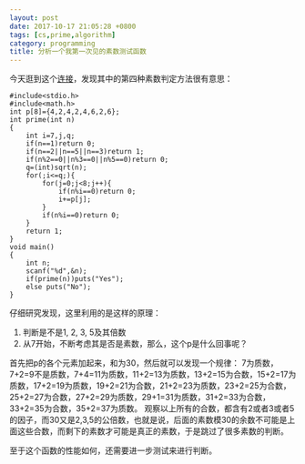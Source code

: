 ```yaml
---
layout: post
date: 2017-10-17 21:05:28 +0800
tags: [cs,prime,algorithm]
category: programming
title: 分析一个我第一次见的素数测试函数
---
```


今天逛到这个[连接](http://blog.csdn.net/l04205613/article/details/6025118)，发现其中的第四种素数判定方法很有意思：

```
#include<stdio.h>
#include<math.h>
int p[8]={4,2,4,2,4,6,2,6};
int prime(int n)
{
    int i=7,j,q;
    if(n==1)return 0;
    if(n==2||n==5||n==3)return 1;
    if(n%2==0||n%3==0||n%5==0)return 0;
    q=(int)sqrt(n);
    for(;i<=q;){
        for(j=0;j<8;j++){
            if(n%i==0)return 0;
            i+=p[j];
        }
        if(n%i==0)return 0;
    }
    return 1;
}
void main()
{
    int n;
    scanf("%d",&n);
    if(prime(n))puts("Yes");
    else puts("No");
}
```

仔细研究发现，这里利用的是这样的原理：

1. 判断是不是1, 2, 3, 5及其倍数
2. 从7开始，不断考虑其是否是素数，那么，这个p是什么回事呢？

首先把p的各个元素加起来，和为30，然后就可以发现一个规律：
7为质数，7+2=9不是质数，7+4=11为质数，11+2=13为质数，13+2=15为合数，15+2=17为质数，17+2=19为质数，19+2=21为合数，21+2=23为质数，23+2=25为合数，25+2=27为合数，27+2=29为质数，29+1=31为质数，31+2=33为合数，33+2=35为合数，35+2=37为质数。
观察以上所有的合数，都含有2或者3或者5的因子，而30又是2,3,5的公倍数，也就是说，后面的素数模30的余数不可能是上面这些合数，而剩下的素数才可能是真正的素数，于是跳过了很多素数的判断。

至于这个函数的性能如何，还需要进一步测试来进行判断。
